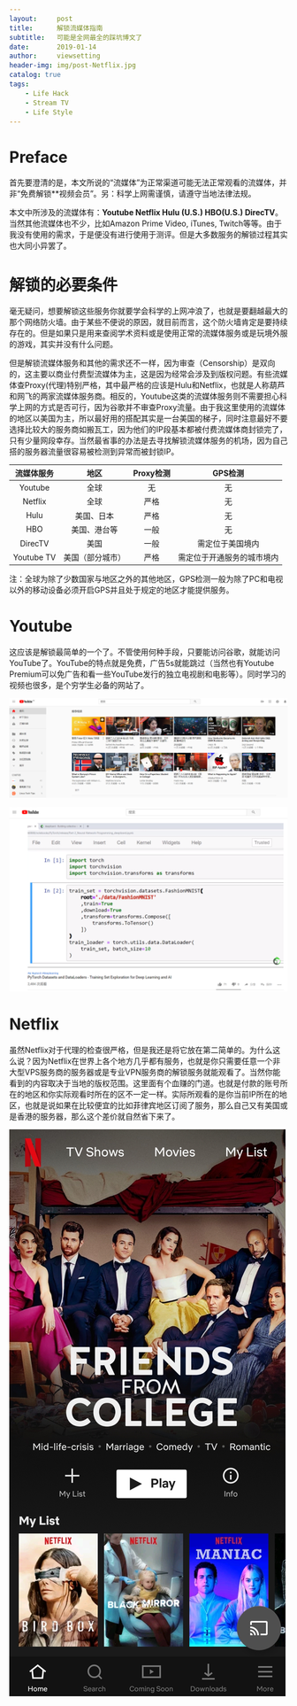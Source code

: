 ```yaml
---
layout:     post
title:      解锁流媒体指南
subtitle:   可能是全网最全的踩坑博文了
date:       2019-01-14
author:     viewsetting
header-img: img/post-Netflix.jpg
catalog: true
tags:
    - Life Hack
    - Stream TV
    - Life Style
---
```


# Preface

首先要澄清的是，本文所说的“流媒体”为正常渠道可能无法正常观看的流媒体，并非“免费解锁**视频会员”。另：科学上网需谨慎，请遵守当地法律法规。

本文中所涉及的流媒体有：**Youtube  Netflix  Hulu (U.S.)  HBO(U.S.)  DirecTV**。当然其他流媒体也不少，比如Amazon Prime Video, iTunes, Twitch等等。由于我没有使用的需求，于是便没有进行使用于测评。但是大多数服务的解锁过程其实也大同小异罢了。



# 解锁的必要条件

毫无疑问，想要解锁这些服务你就要学会科学的上网冲浪了，也就是要翻越最大的那个网络防火墙。由于某些不便说的原因，就目前而言，这个防火墙肯定是要持续存在的。但是如果只是用来查阅学术资料或是使用正常的流媒体服务或是玩境外服的游戏，其实并没有什么问题。

但是解锁流媒体服务和其他的需求还不一样，因为审查（Censorship）是双向的，这主要以商业付费型流媒体为主，这是因为经常会涉及到版权问题。有些流媒体查Proxy(代理)特别严格，其中最严格的应该是Hulu和Netflix，也就是人称葫芦和网飞的两家流媒体服务商。相反的，Youtube这类的流媒体服务则不需要担心科学上网的方式是否可行，因为谷歌并不审查Proxy流量。由于我这里使用的流媒体的地区以美国为主，所以最好用的搭配其实是一台美国的梯子，同时注意最好不要选择比较大的服务商如搬瓦工，因为他们的IP段基本都被付费流媒体商封锁完了，只有少量网段幸存。当然最省事的办法是去寻找解锁流媒体服务的机场，因为自己搭的服务器流量很容易被检测到异常而被封锁IP。



| 流媒体服务 |       地区       | Proxy检测 |          GPS检测           |
| :--------: | :--------------: | :-------: | :------------------------: |
|  Youtube   |       全球       |    无     |             无             |
|  Netflix   |       全球       |   严格    |             无             |
|    Hulu    |    美国、日本    |   严格    |             无             |
|    HBO     |   美国、港台等   |   一般    |             无             |
|  DirecTV   |       美国       |   一般    |      需定位于美国境内      |
| Youtube TV | 美国（部分城市） |   严格    | 需定位于开通服务的城市境内 |

注：全球为除了少数国家与地区之外的其他地区，GPS检测一般为除了PC和电视以外的移动设备必须开启GPS并且处于规定的地区才能提供服务。

# Youtube

这应该是解锁最简单的一个了。不管使用何种手段，只要能访问谷歌，就能访问YouTube了。YouTube的特点就是免费，广告5s就能跳过（当然也有Youtube Premium可以免广告和看一些YouTube发行的独立电视剧和电影等）。同时学习的视频也很多，是个穷学生必备的网站了。

![](/img/2019-01-14/youtube.png)

![](/img/2019-01-14/py.png)

# Netflix

虽然Netflix对于代理的检查很严格，但是我还是将它放在第二简单的。为什么这么说？因为Netflix在世界上各个地方几乎都有服务，也就是你只需要任意一个非大型VPS服务商的服务器或是专业VPN服务商的解锁服务就能观看了。当然你能看到的内容取决于当地的版权范围。这里面有个血赚的门道。也就是付款的账号所在的地区和你实际观看时所在的区不一定一样。实际所观看的是你当前IP所在的地区，也就是说如果在比较便宜的比如菲律宾地区订阅了服务，那么自己又有美国或是香港的服务器，那么这个差价就自然省下来了。

![](/img/2019-01-14/Netflix1.jpg "Netflix (Android) HomePage")

​         